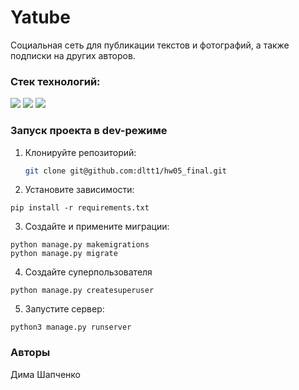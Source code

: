 # Yatube

Социальная сеть для публикации текстов и фотографий, а также подписки на других авторов.

### Стек технологий:

<div>
  <img src="https://img.shields.io/badge/python-3670A0?style=for-the-badge&logo=python&logoColor=ffdd54"/>
  <img src="https://img.shields.io/badge/Django-092E20?style=for-the-badge&logo=django&logoColor=green"/>
  <img src="https://img.shields.io/badge/SQLite-07405E?style=for-the-badge&logo=sqlite&logoColor=white"/>
</div>

### Запуск проекта в dev-режиме
1. Клонируйте репозиторий:

   ```bash
   git clone git@github.com:dltt1/hw05_final.git  
   
2. Установите зависимости:
```
pip install -r requirements.txt
``` 
3. Создайте и примените миграции: 
```
python manage.py makemigrations
python manage.py migrate
```
4. Создайте суперпользователя
```
python manage.py createsuperuser
```
5. Запустите сервер:
```
python3 manage.py runserver
```
### Авторы
Дима Шапченко
